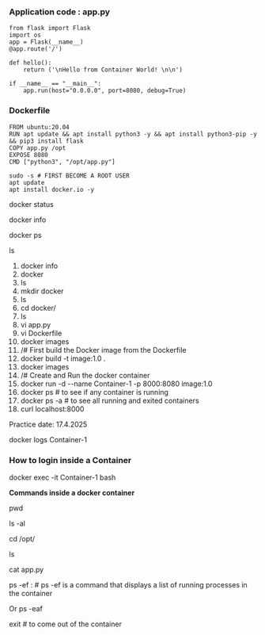 



### Application code : app.py
```
from flask import Flask
import os
app = Flask(__name__)
@app.route('/')

def hello():
    return ('\nHello from Container World! \n\n')

if __name__ == "__main__":
    app.run(host="0.0.0.0", port=8080, debug=True)
```

### Dockerfile
```
FROM ubuntu:20.04
RUN apt update && apt install python3 -y && apt install python3-pip -y && pip3 install flask
COPY app.py /opt
EXPOSE 8080
CMD ["python3", "/opt/app.py"]

```

```
sudo -s # FIRST BECOME A ROOT USER 
apt update
apt install docker.io -y
```

docker status

docker info

docker ps

ls

  
1.	docker info
2.	docker
3.	ls
4.	mkdir docker
5.	ls
6.	cd docker/
7.	ls
8.	vi app.py
9.	vi Dockerfile
10.	docker images
11.	/# First build the Docker image from the Dockerfile
12.	docker build -t image:1.0 .
13.	docker images
14.	/# Create and Run the docker container
15.	docker run -d --name Container-1 -p 8000:8080 image:1.0
16.	docker ps # to see if any container is running
17.	docker ps -a # to see all running and exited containers
18.	curl localhost:8000


Practice date: 17.4.2025


docker logs Container-1

### How to login inside a Container

docker exec -it Container-1 bash 

**Commands inside a docker container**

pwd

ls -al

cd /opt/

ls

cat app.py 

ps -ef        : # ps -ef is a command that displays a list of running processes in the container

Or
ps -eaf

exit # to come out of the container


